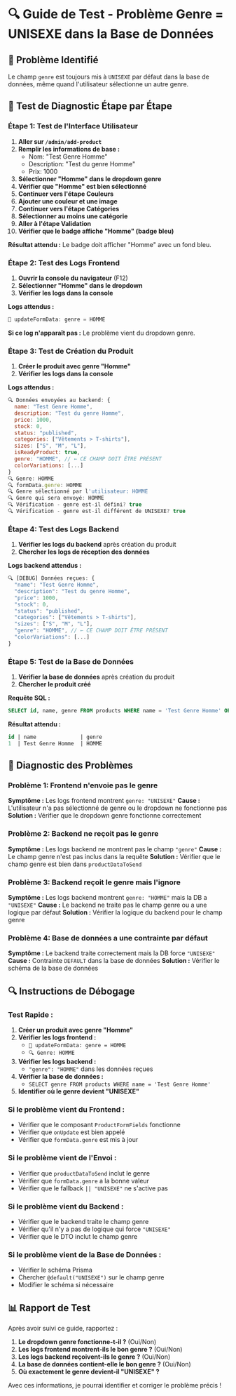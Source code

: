 # 🔍 Guide de Test - Problème Genre = UNISEXE dans la Base de Données

## 🚨 Problème Identifié

Le champ `genre` est toujours mis à `UNISEXE` par défaut dans la base de données, même quand l'utilisateur sélectionne un autre genre.

## 🔧 Test de Diagnostic Étape par Étape

### **Étape 1: Test de l'Interface Utilisateur**

1. **Aller sur `/admin/add-product`**
2. **Remplir les informations de base :**
   - Nom: "Test Genre Homme"
   - Description: "Test du genre Homme"
   - Prix: 1000
3. **Sélectionner "Homme" dans le dropdown genre**
4. **Vérifier que "Homme" est bien sélectionné**
5. **Continuer vers l'étape Couleurs**
6. **Ajouter une couleur et une image**
7. **Continuer vers l'étape Catégories**
8. **Sélectionner au moins une catégorie**
9. **Aller à l'étape Validation**
10. **Vérifier que le badge affiche "Homme" (badge bleu)**

**Résultat attendu :** Le badge doit afficher "Homme" avec un fond bleu.

### **Étape 2: Test des Logs Frontend**

1. **Ouvrir la console du navigateur** (F12)
2. **Sélectionner "Homme" dans le dropdown**
3. **Vérifier les logs dans la console**

**Logs attendus :**
```javascript
🔄 updateFormData: genre = HOMME
```

**Si ce log n'apparaît pas :** Le problème vient du dropdown genre.

### **Étape 3: Test de Création du Produit**

1. **Créer le produit avec genre "Homme"**
2. **Vérifier les logs dans la console**

**Logs attendus :**
```javascript
🔍 Données envoyées au backend: {
  name: "Test Genre Homme",
  description: "Test du genre Homme",
  price: 1000,
  stock: 0,
  status: "published",
  categories: ["Vêtements > T-shirts"],
  sizes: ["S", "M", "L"],
  isReadyProduct: true,
  genre: "HOMME", // ← CE CHAMP DOIT ÊTRE PRÉSENT
  colorVariations: [...]
}
🔍 Genre: HOMME
🔍 formData.genre: HOMME
🔍 Genre sélectionné par l'utilisateur: HOMME
🔍 Genre qui sera envoyé: HOMME
🔍 Vérification - genre est-il défini? true
🔍 Vérification - genre est-il différent de UNISEXE? true
```

### **Étape 4: Test des Logs Backend**

1. **Vérifier les logs du backend** après création du produit
2. **Chercher les logs de réception des données**

**Logs backend attendus :**
```javascript
🔍 [DEBUG] Données reçues: {
  "name": "Test Genre Homme",
  "description": "Test du genre Homme",
  "price": 1000,
  "stock": 0,
  "status": "published",
  "categories": ["Vêtements > T-shirts"],
  "sizes": ["S", "M", "L"],
  "genre": "HOMME", // ← CE CHAMP DOIT ÊTRE PRÉSENT
  "colorVariations": [...]
}
```

### **Étape 5: Test de la Base de Données**

1. **Vérifier la base de données** après création du produit
2. **Chercher le produit créé**

**Requête SQL :**
```sql
SELECT id, name, genre FROM products WHERE name = 'Test Genre Homme' ORDER BY id DESC LIMIT 1;
```

**Résultat attendu :**
```sql
id | name              | genre
1  | Test Genre Homme  | HOMME
```

## 🐛 Diagnostic des Problèmes

### **Problème 1: Frontend n'envoie pas le genre**
**Symptôme :** Les logs frontend montrent `genre: "UNISEXE"`
**Cause :** L'utilisateur n'a pas sélectionné de genre ou le dropdown ne fonctionne pas
**Solution :** Vérifier que le dropdown genre fonctionne correctement

### **Problème 2: Backend ne reçoit pas le genre**
**Symptôme :** Les logs backend ne montrent pas le champ `"genre"`
**Cause :** Le champ genre n'est pas inclus dans la requête
**Solution :** Vérifier que le champ genre est bien dans `productDataToSend`

### **Problème 3: Backend reçoit le genre mais l'ignore**
**Symptôme :** Les logs backend montrent `genre: "HOMME"` mais la DB a `"UNISEXE"`
**Cause :** Le backend ne traite pas le champ genre ou a une logique par défaut
**Solution :** Vérifier la logique du backend pour le champ genre

### **Problème 4: Base de données a une contrainte par défaut**
**Symptôme :** Le backend traite correctement mais la DB force `"UNISEXE"`
**Cause :** Contrainte `DEFAULT` dans la base de données
**Solution :** Vérifier le schéma de la base de données

## 🔍 Instructions de Débogage

### **Test Rapide :**

1. **Créer un produit avec genre "Homme"**
2. **Vérifier les logs frontend :**
   - `🔄 updateFormData: genre = HOMME`
   - `🔍 Genre: HOMME`
3. **Vérifier les logs backend :**
   - `"genre": "HOMME"` dans les données reçues
4. **Vérifier la base de données :**
   - `SELECT genre FROM products WHERE name = 'Test Genre Homme'`
5. **Identifier où le genre devient "UNISEXE"**

### **Si le problème vient du Frontend :**
- Vérifier que le composant `ProductFormFields` fonctionne
- Vérifier que `onUpdate` est bien appelé
- Vérifier que `formData.genre` est mis à jour

### **Si le problème vient de l'Envoi :**
- Vérifier que `productDataToSend` inclut le genre
- Vérifier que `formData.genre` a la bonne valeur
- Vérifier que le fallback `|| "UNISEXE"` ne s'active pas

### **Si le problème vient du Backend :**
- Vérifier que le backend traite le champ genre
- Vérifier qu'il n'y a pas de logique qui force `"UNISEXE"`
- Vérifier que le DTO inclut le champ genre

### **Si le problème vient de la Base de Données :**
- Vérifier le schéma Prisma
- Chercher `@default("UNISEXE")` sur le champ genre
- Modifier le schéma si nécessaire

## 📊 Rapport de Test

Après avoir suivi ce guide, rapportez :

1. **Le dropdown genre fonctionne-t-il ?** (Oui/Non)
2. **Les logs frontend montrent-ils le bon genre ?** (Oui/Non)
3. **Les logs backend reçoivent-ils le genre ?** (Oui/Non)
4. **La base de données contient-elle le bon genre ?** (Oui/Non)
5. **Où exactement le genre devient-il "UNISEXE" ?**

Avec ces informations, je pourrai identifier et corriger le problème précis ! 